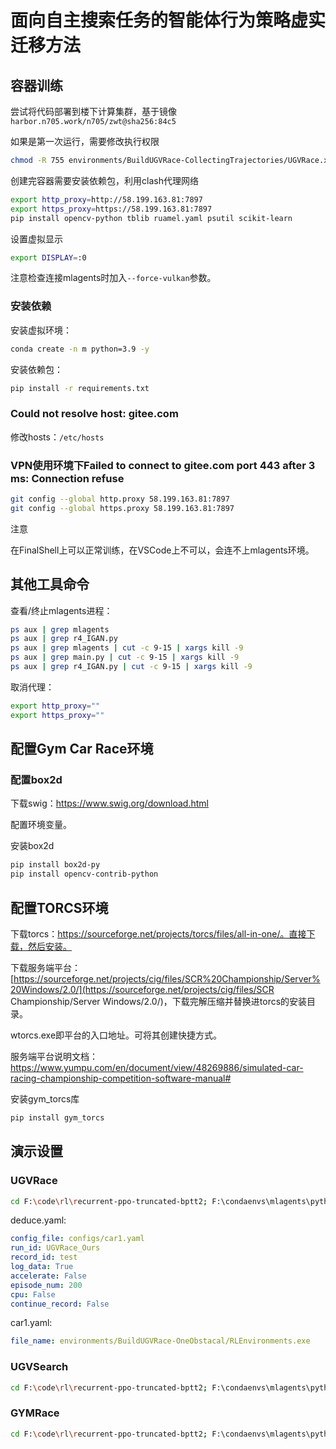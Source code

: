 # 面向自主搜索任务的智能体行为策略虚实迁移方法

## 容器训练

尝试将代码部署到楼下计算集群，基于镜像`harbor.n705.work/n705/zwt@sha256:84c5`

如果是第一次运行，需要修改执行权限

```bash
chmod -R 755 environments/BuildUGVRace-CollectingTrajectories/UGVRace.x86_64
```

创建完容器需要安装依赖包，利用clash代理网络

```bash
export http_proxy=http://58.199.163.81:7897
export https_proxy=https://58.199.163.81:7897
pip install opencv-python tblib ruamel.yaml psutil scikit-learn
```

设置虚拟显示

```bash
export DISPLAY=:0
```

注意检查连接mlagents时加入`--force-vulkan`参数。

### 安装依赖

安装虚拟环境：

```bash
conda create -n m python=3.9 -y
```

安装依赖包：

```bash
pip install -r requirements.txt
```

### Could not resolve host: gitee.com

修改hosts：`/etc/hosts`

### VPN使用环境下Failed to connect to gitee.com port 443 after 3 ms: Connection refuse

```bash
git config --global http.proxy 58.199.163.81:7897
git config --global https.proxy 58.199.163.81:7897
```

注意

在FinalShell上可以正常训练，在VSCode上不可以，会连不上mlagents环境。

## 其他工具命令

查看/终止mlagents进程：

```bash
ps aux | grep mlagents
ps aux | grep r4_IGAN.py
ps aux | grep mlagents | cut -c 9-15 | xargs kill -9
ps aux | grep main.py | cut -c 9-15 | xargs kill -9
ps aux | grep r4_IGAN.py | cut -c 9-15 | xargs kill -9
```

取消代理：

```bash
export http_proxy=""
export https_proxy=""
```

## 配置Gym Car Race环境

### 配置box2d

下载swig：https://www.swig.org/download.html

配置环境变量。

安装box2d

```bash
pip install box2d-py
pip install opencv-contrib-python
```

## 配置TORCS环境

下载torcs：https://sourceforge.net/projects/torcs/files/all-in-one/。直接下载，然后安装。

下载服务端平台：[https://sourceforge.net/projects/cig/files/SCR%20Championship/Server%20Windows/2.0/](https://sourceforge.net/projects/cig/files/SCR Championship/Server Windows/2.0/)，下载完解压缩并替换进torcs的安装目录。

wtorcs.exe即平台的入口地址。可将其创建快捷方式。

服务端平台说明文档：https://www.yumpu.com/en/document/view/48269886/simulated-car-racing-championship-competition-software-manual#

安装gym_torcs库

```bash
pip install gym_torcs
```

## 演示设置

### UGVRace

```bash
cd F:\code\rl\recurrent-ppo-truncated-bptt2; F:\condaenvs\mlagents\python.exe deduce.py
```

deduce.yaml:

```yaml
config_file: configs/car1.yaml
run_id: UGVRace_Ours
record_id: test
log_data: True
accelerate: False
episode_num: 200
cpu: False
continue_record: False
```

car1.yaml:

```yaml
file_name: environments/BuildUGVRace-OneObstacal/RLEnvironments.exe
```

### UGVSearch

```bash
cd F:\code\rl\recurrent-ppo-truncated-bptt2; F:\condaenvs\mlagents\python.exe main.py ugv/ugv_search_mg --name 20240713002100dddd --ckpt 150189 --run --port 17635
```

### GYMRace

```bash
cd F:\code\rl\recurrent-ppo-truncated-bptt2; F:\condaenvs\mlagents\python.exe deduce_gym.py
```

